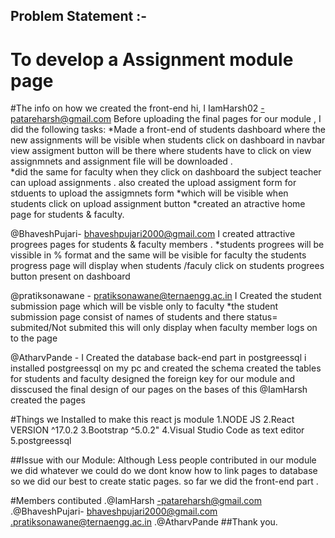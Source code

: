 ## Problem Statement :-



# To develop a Assignment module page 
#The info on how we created the front-end
hi, I  IamHarsh02 -patareharsh@gmail.com
 Before uploading  the final pages for our module , I did the following tasks:
 *Made a front-end of students dashboard where the new assignments will be visible when students click on dashboard in navbar 
 view assigment button will be there where students  have to click on view assignmnets and assignment file will be downloaded .  
 *did the same for faculty  when they click on dashboard the subject teacher can upload assignments .
 also created the upload assigment form for stduents to upload the assigmnets form  *which  will be visible when students click on upload assignment button 
*created an atractive home page for students & faculty.

@BhaveshPujari- bhaveshpujari2000@gmail.com         I created  attractive  progrees pages for students & faculty members .
*students progrees will be vissible in % format  and the same will be visible for faculty 
the students progress page will display when students /faculy click on  students progrees button  present on dashboard

@pratiksonawane  - pratiksonawane@ternaengg.ac.in  I Created the student submission page which will be visble only to faculty 
*the student submission page consist of names of students and there status= submited/Not submited 
this will only display when faculty member logs on to the page 

@AtharvPande   - I Created the database back-end part in postgreessql
i installed postgreessql on my pc and created the schema 
created the tables for students and faculty 
designed the foreign key  for our module and disscused the final design of our pages on the bases of this @IamHarsh created the pages 

#Things we Installed to make this react js module 
1.NODE JS 
2.React VERSION ^17.0.2
3.Bootstrap ^5.0.2"
4.Visual Studio Code as text editor
5.postgreessql


##Issue with  our Module:
Although  Less people contributed in our  module we did whatever we could do
we dont know how to link pages to database  so we did our best to create static pages.
so far we did the front-end part .

#Members contibuted
.@IamHarsh -patareharsh@gmail.com
.@BhaveshPujari- bhaveshpujari2000@gmail.com 
.pratiksonawane@ternaengg.ac.in
.@AtharvPande 
##Thank you.
